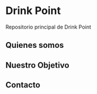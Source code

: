 # Drink Point

Repositorio principal de Drink Point

## Quienes somos

## Nuestro Objetivo

## Contacto
